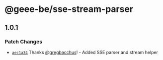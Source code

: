 # @geee-be/sse-stream-parser

## 1.0.1

### Patch Changes

- [`aec1a34`](https://github.com/geee-be/sse-stream-parser/commit/aec1a34f55cb897814b8c9a16eee1638acb0edab) Thanks [@gregbacchus](https://github.com/gregbacchus)! - Added SSE parser and stream helper
